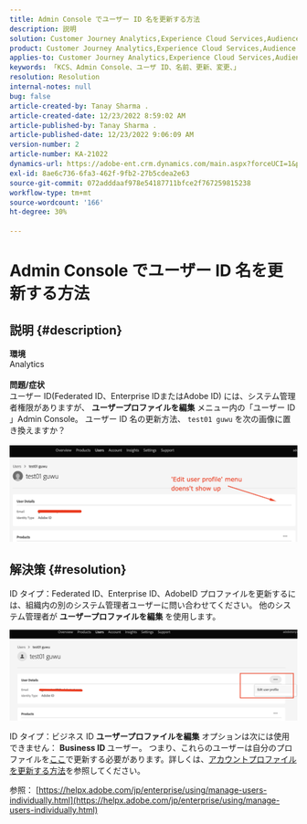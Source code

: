 ```yaml
---
title: Admin Console でユーザー ID 名を更新する方法
description: 説明
solution: Customer Journey Analytics,Experience Cloud Services,Audience Manager,Experience Cloud,Analytics,Target,Admin
product: Customer Journey Analytics,Experience Cloud Services,Audience Manager,Experience Cloud,Analytics,Target,Admin
applies-to: Customer Journey Analytics,Experience Cloud Services,Audience Manager,Experience Cloud,Analytics,Target,Admin
keywords: 「KCS、Admin Console、ユーザ ID、名前、更新、変更、」
resolution: Resolution
internal-notes: null
bug: false
article-created-by: Tanay Sharma .
article-created-date: 12/23/2022 8:59:02 AM
article-published-by: Tanay Sharma .
article-published-date: 12/23/2022 9:06:09 AM
version-number: 2
article-number: KA-21022
dynamics-url: https://adobe-ent.crm.dynamics.com/main.aspx?forceUCI=1&pagetype=entityrecord&etn=knowledgearticle&id=471ed805-a082-ed11-81ac-6045bd006239
exl-id: 8ae6c736-6fa3-462f-9fb2-27b5cdea2e63
source-git-commit: 072adddaaf978e54187711bfce2f767259815238
workflow-type: tm+mt
source-wordcount: '166'
ht-degree: 30%

---
```


# Admin Console でユーザー ID 名を更新する方法

## 説明 {#description}

<b>環境</b><br>Analytics<br> <br><b>問題/症状</b><br>ユーザー ID(Federated ID、Enterprise IDまたはAdobe ID) には、システム管理者権限がありますが、 <b>ユーザープロファイルを編集</b> メニュー内の「ユーザー ID 」Admin Console。 ユーザー ID 名の更新方法、 `test01 guwu` を次の画像に置き換えますか？<br>
<br>![](assets/___4a1ed805-a082-ed11-81ac-6045bd006239___.png)<br>

## 解決策 {#resolution}


ID タイプ：Federated ID、Enterprise ID、AdobeID プロファイルを更新するには、組織内の別のシステム管理者ユーザーに問い合わせてください。 他のシステム管理者が <b>ユーザープロファイルを編集</b> を使用します。

![](assets/5d528b6b-4667-ed11-9561-6045bd006e5a.png)



ID タイプ：ビジネス ID <b>ユーザープロファイルを編集</b> オプションは次には使用できません： <b>Business ID </b>ユーザー。 つまり、これらのユーザーは自分のプロファイルを[ここ](https://account.adobe.com/profile)で更新する必要があります。詳しくは、[アカウントプロファイルを更新する方法](https://helpx.adobe.com/jp/manage-account/using/edit-adobe-account-personal-profile.html)を参照してください。
 
参照：
[https://helpx.adobe.com/jp/enterprise/using/manage-users-individually.html](https://helpx.adobe.com/jp/enterprise/using/manage-users-individually.html)
